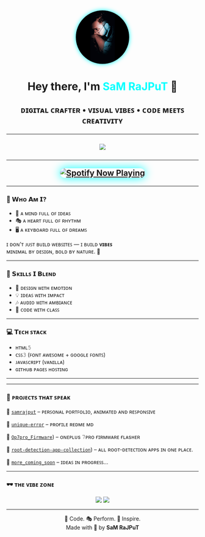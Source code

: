 <!-- PROFILE CENTER -->
<p align="center">
  <img src="https://raw.githubusercontent.com/unique-error/samrajput/main/assets/sam.jpg"
       width="140" height="140"
       style="border-radius: 50%; background-color: #ffffff; box-shadow: 0 0 12px #00ffff;" alt="Sam Rajput" />
</p>

<h1 align="center">Hey there, I'm <span style="color:#00FFFF;">SaM RaJPuT</span> 👋<h2>

<p align="center">ᴅɪɢɪᴛᴀʟ ᴄʀᴀꜰᴛᴇʀ • ᴠɪꜱᴜᴀʟ ᴠɪʙᴇꜱ • ᴄᴏᴅᴇ ᴍᴇᴇᴛꜱ ᴄʀᴇᴀᴛɪᴠɪᴛʏ</p>

---

<p align="center">
  <a href="https://unique-error.github.io/samrajput/" target="_blank">
    <img src="https://img.shields.io/badge/🌐 Live–Portfolio-111827?style=for-the-badge&logo=github&logoColor=00ffff&color=2d2d2d" />
  </a>
</p>

---

<p align="center">
  <a href="https://open.spotify.com/user/31vyk5eyp6mxwosr3wvf2oyxv44u" target="_blank">
    <img src="https://spotify-recently-played-readme.vercel.app/api?user=31vyk5eyp6mxwosr3wvf2oyxv44u&count=1&width=600&unique=true&background=1c1c1e&border_color=00ffff" 
         alt="Spotify Now Playing"
         width="600" 
         style="border-radius: 12px; box-shadow: 0 0 25px #00ffff;" />
  </a>
</p>


---


### 🧠 𝗪ʜᴏ 𝗔ᴍ 𝗜?

- 🧠 ᴀ ᴍɪɴᴅ ꜰᴜʟʟ ᴏꜰ ɪᴅᴇᴀꜱ  
- 🎭 ᴀ ʜᴇᴀʀᴛ ꜰᴜʟʟ ᴏꜰ ʀʜʏᴛʜᴍ  
- 🖥️ ᴀ ᴋᴇʏʙᴏᴀʀᴅ ꜰᴜʟʟ ᴏꜰ ᴅʀᴇᴀᴍꜱ  

ɪ ᴅᴏɴ’ᴛ ᴊᴜꜱᴛ ʙᴜɪʟᴅ ᴡᴇʙꜱɪᴛᴇꜱ — ɪ ʙᴜɪʟᴅ **ᴠɪʙᴇꜱ**  
ᴍɪɴɪᴍᴀʟ ʙʏ ᴅᴇꜱɪɢɴ, ʙᴏʟᴅ ʙʏ ɴᴀᴛᴜʀᴇ. 🎯

---

### 🔧 𝗦ᴋɪʟʟꜱ 𝗜 𝗕ʟᴇɴᴅ

- 🎨 ᴅᴇꜱɪɢɴ ᴡɪᴛʜ ᴇᴍᴏᴛɪᴏɴ  
- 💡 ɪᴅᴇᴀꜱ ᴡɪᴛʜ ɪᴍᴘᴀᴄᴛ  
- 🎶 ᴀᴜᴅɪᴏ ᴡɪᴛʜ ᴀᴍʙɪᴀɴᴄᴇ  
- 🔧 ᴄᴏᴅᴇ ᴡɪᴛʜ ᴄʟᴀꜱꜱ  

---

### 💻 𝗧ᴇᴄʜ ꜱᴛᴀᴄᴋ

- ʜᴛᴍʟ𝟻  
- ᴄꜱꜱ𝟹 (ꜰᴏɴᴛ ᴀᴡᴇꜱᴏᴍᴇ + ɢᴏᴏɢʟᴇ ꜰᴏɴᴛꜱ)  
- ᴊᴀᴠᴀꜱᴄʀɪᴘᴛ (ᴠᴀɴɪʟʟᴀ)  
- ɢɪᴛʜᴜʙ ᴘᴀɢᴇꜱ ʜᴏꜱᴛɪɴɢ  

---
  

---

### 🧩 ᴘʀᴏᴊᴇᴄᴛꜱ ᴛʜᴀᴛ ꜱᴘᴇᴀᴋ

📂 [`samrajput`](https://github.com/unique-error/samrajput) –  ᴘᴇʀꜱᴏɴᴀʟ ᴘᴏʀᴛꜰᴏʟɪᴏ, ᴀɴɪᴍᴀᴛᴇᴅ ᴀɴᴅ ʀᴇꜱᴘᴏɴꜱɪᴠᴇ

📂 [`unique-error`](https://github.com/unique-error/unique-error) –  ᴘʀᴏғɪʟᴇ ʀᴇᴅᴍᴇ ᴍᴅ

📂 [`Op7pro_Firmware`](https://github.com/unique-error/Op7pro_Firmware)) –  ᴏɴᴇᴘʟᴜs 𝟽ᴘʀᴏ ғɪʀᴍᴡᴀʀᴇ ғʟᴀsʜᴇʀ

📂 [`root-detection-app-collection`](https://github.com/unique-error/root-detection-app-collection)) –  ᴀʟʟ ʀᴏᴏᴛ-ᴅᴇᴛᴇᴄᴛɪᴏɴ ᴀᴘᴘs ɪɴ ᴏɴᴇ ᴘʟᴀᴄᴇ.

📂 [`more_coming_soon`](#) – ɪᴅᴇᴀꜱ ɪɴ ᴘʀᴏɢʀᴇꜱꜱ...

---

### 🕶️ ᴛʜᴇ ᴠɪʙᴇ ᴢᴏɴᴇ
<p align="center">
  <img src="https://img.shields.io/github/last-commit/unique-error/samrajput?style=flat-square&color=00ffff&logo=github" />
  <img src="https://img.shields.io/badge/⚡ Energy-Level–Overflowing-2d2d2d?style=flat-square&color=00ffff" />
</p>

---

<p align="center">
  🧠 Code. 🎭 Perform. 💫 Inspire. <br>
  Made with 💙 by <b>SaM RaJPuT</b>
</p>
